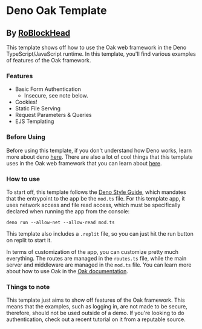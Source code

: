 # Deno Oak Template 
## By [RoBlockHead](https://replit.com/@RoBlockHead)
This template shows off how to use the Oak web framework in the Deno TypeScript/JavaScript runtime. In this template, you'll find various examples of features of the Oak framework. 

### Features
- Basic Form Authentication 
  *  Insecure, see note below.
- Cookies!
- Static File Serving
- Request Parameters & Queries
- EJS Templating

### Before Using
Before using this template, if you don't understand how Deno works, learn more about deno [here](https://deno.land/). There are also a lot of cool things that this template uses in the Oak web framework that you can learn about [here](https://oakserver.github.io/oak/).
### How to use

To start off, this template follows the [Deno Style Guide](https://deno.land/manual@v1.8.3/contributing/style_guide), which mandates that the entrypoint to the app be the `mod.ts` file. For this template app, it uses network access and file read access, which must be specifically declared when running the app from the console: 
```shell
deno run --allow-net --allow-read mod.ts
```
This template also includes a `.replit` file, so you can just hit the run button on replit to start it. 

In terms of customization of the app, you can customize pretty much everything. The routes are managed in the `routes.ts` file, while the main server and middleware are managed in the `mod.ts` file. You can learn more about how to use Oak in the [Oak documentation](https://doc.deno.land/https/deno.land/x/oak/mod.ts).


### Things to note 
This template just aims to show off features of the Oak framework. This means that the examples, such as logging in, are not made to be secure, therefore, should not be used outside of a demo. If you're looking to do authentication, check out a recent tutorial on it from a reputable source. 